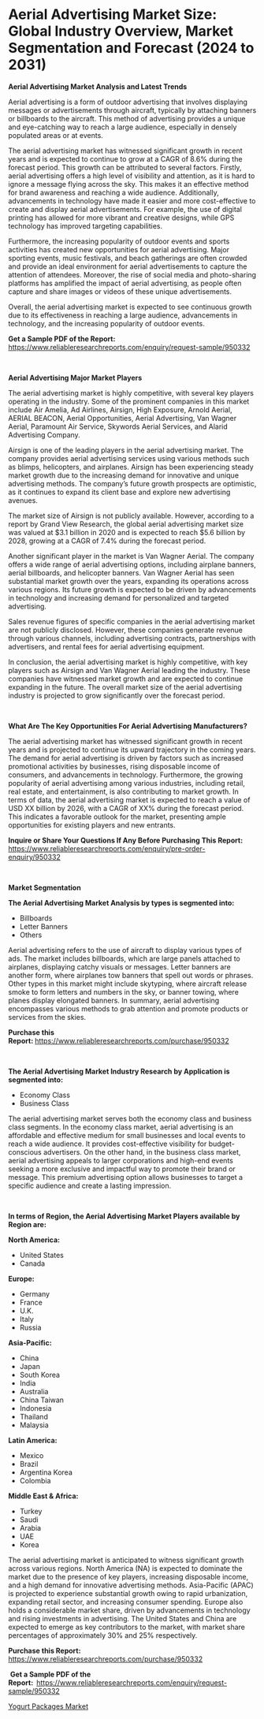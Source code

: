 <p><h1>Aerial Advertising Market Size: Global Industry Overview, Market Segmentation and Forecast (2024 to 2031)</h1></p><p><strong>Aerial Advertising Market Analysis and Latest Trends</strong></p>
<p><p>Aerial advertising is a form of outdoor advertising that involves displaying messages or advertisements through aircraft, typically by attaching banners or billboards to the aircraft. This method of advertising provides a unique and eye-catching way to reach a large audience, especially in densely populated areas or at events.</p><p>The aerial advertising market has witnessed significant growth in recent years and is expected to continue to grow at a CAGR of 8.6% during the forecast period. This growth can be attributed to several factors. Firstly, aerial advertising offers a high level of visibility and attention, as it is hard to ignore a message flying across the sky. This makes it an effective method for brand awareness and reaching a wide audience. Additionally, advancements in technology have made it easier and more cost-effective to create and display aerial advertisements. For example, the use of digital printing has allowed for more vibrant and creative designs, while GPS technology has improved targeting capabilities.</p><p>Furthermore, the increasing popularity of outdoor events and sports activities has created new opportunities for aerial advertising. Major sporting events, music festivals, and beach gatherings are often crowded and provide an ideal environment for aerial advertisements to capture the attention of attendees. Moreover, the rise of social media and photo-sharing platforms has amplified the impact of aerial advertising, as people often capture and share images or videos of these unique advertisements.</p><p>Overall, the aerial advertising market is expected to see continuous growth due to its effectiveness in reaching a large audience, advancements in technology, and the increasing popularity of outdoor events.</p></p>
<p><strong>Get a Sample PDF of the Report:&nbsp;</strong> <a href="https://www.reliableresearchreports.com/enquiry/request-sample/950332">https://www.reliableresearchreports.com/enquiry/request-sample/950332</a></p>
<p>&nbsp;</p>
<p><strong>Aerial Advertising Major Market Players</strong></p>
<p><p>The aerial advertising market is highly competitive, with several key players operating in the industry. Some of the prominent companies in this market include Air Amelia, Ad Airlines, Airsign, High Exposure, Arnold Aerial, AERIAL BEACON, Aerial Opportunities, Aerial Advertising, Van Wagner Aerial, Paramount Air Service, Skywords Aerial Services, and Alarid Advertising Company.</p><p>Airsign is one of the leading players in the aerial advertising market. The company provides aerial advertising services using various methods such as blimps, helicopters, and airplanes. Airsign has been experiencing steady market growth due to the increasing demand for innovative and unique advertising methods. The company’s future growth prospects are optimistic, as it continues to expand its client base and explore new advertising avenues.</p><p>The market size of Airsign is not publicly available. However, according to a report by Grand View Research, the global aerial advertising market size was valued at $3.1 billion in 2020 and is expected to reach $5.6 billion by 2028, growing at a CAGR of 7.4% during the forecast period.</p><p>Another significant player in the market is Van Wagner Aerial. The company offers a wide range of aerial advertising options, including airplane banners, aerial billboards, and helicopter banners. Van Wagner Aerial has seen substantial market growth over the years, expanding its operations across various regions. Its future growth is expected to be driven by advancements in technology and increasing demand for personalized and targeted advertising.</p><p>Sales revenue figures of specific companies in the aerial advertising market are not publicly disclosed. However, these companies generate revenue through various channels, including advertising contracts, partnerships with advertisers, and rental fees for aerial advertising equipment.</p><p>In conclusion, the aerial advertising market is highly competitive, with key players such as Airsign and Van Wagner Aerial leading the industry. These companies have witnessed market growth and are expected to continue expanding in the future. The overall market size of the aerial advertising industry is projected to grow significantly over the forecast period.</p></p>
<p>&nbsp;</p>
<p><strong>What Are The Key Opportunities For Aerial Advertising Manufacturers?</strong></p>
<p><p>The aerial advertising market has witnessed significant growth in recent years and is projected to continue its upward trajectory in the coming years. The demand for aerial advertising is driven by factors such as increased promotional activities by businesses, rising disposable income of consumers, and advancements in technology. Furthermore, the growing popularity of aerial advertising among various industries, including retail, real estate, and entertainment, is also contributing to market growth. In terms of data, the aerial advertising market is expected to reach a value of USD XX billion by 2026, with a CAGR of XX% during the forecast period. This indicates a favorable outlook for the market, presenting ample opportunities for existing players and new entrants.</p></p>
<p><strong>Inquire or Share Your Questions If Any Before Purchasing This Report:</strong> <a href="https://www.reliableresearchreports.com/enquiry/pre-order-enquiry/950332">https://www.reliableresearchreports.com/enquiry/pre-order-enquiry/950332</a></p>
<p>&nbsp;</p>
<p><strong>Market Segmentation</strong></p>
<p><strong>The Aerial Advertising Market Analysis by types is segmented into:</strong></p>
<p><ul><li>Billboards</li><li>Letter Banners</li><li>Others</li></ul></p>
<p><p>Aerial advertising refers to the use of aircraft to display various types of ads. The market includes billboards, which are large panels attached to airplanes, displaying catchy visuals or messages. Letter banners are another form, where airplanes tow banners that spell out words or phrases. Other types in this market might include skytyping, where aircraft release smoke to form letters and numbers in the sky, or banner towing, where planes display elongated banners. In summary, aerial advertising encompasses various methods to grab attention and promote products or services from the skies.</p></p>
<p><strong>Purchase this Report:&nbsp;</strong><a href="https://www.reliableresearchreports.com/purchase/950332">https://www.reliableresearchreports.com/purchase/950332</a></p>
<p>&nbsp;</p>
<p><strong>The Aerial Advertising Market Industry Research by Application is segmented into:</strong></p>
<p><ul><li>Economy Class</li><li>Business Class</li></ul></p>
<p><p>The aerial advertising market serves both the economy class and business class segments. In the economy class market, aerial advertising is an affordable and effective medium for small businesses and local events to reach a wide audience. It provides cost-effective visibility for budget-conscious advertisers. On the other hand, in the business class market, aerial advertising appeals to larger corporations and high-end events seeking a more exclusive and impactful way to promote their brand or message. This premium advertising option allows businesses to target a specific audience and create a lasting impression.</p></p>
<p>&nbsp;</p>
<p><strong>In terms of Region, the Aerial Advertising Market Players available by Region are:</strong></p>
<p>
    <p> <strong> North America: </strong>
        <ul>
            <li>United States</li>
            <li>Canada</li>
        </ul>
        </p> 
    <p> <strong> Europe: </strong>
        <ul>
            <li>Germany</li>
            <li>France</li>
            <li>U.K.</li>
            <li>Italy</li>
            <li>Russia</li>
        </ul>
        </p> 
    <p> <strong> Asia-Pacific: </strong>
        <ul>
            <li>China</li>
            <li>Japan</li>
            <li>South Korea</li>
            <li>India</li>
            <li>Australia</li>
            <li>China Taiwan</li>
            <li>Indonesia</li>
            <li>Thailand</li>
            <li>Malaysia</li>
        </ul>
        </p> 
    <p> <strong> Latin America: </strong>
        <ul>
            <li>Mexico</li>
            <li>Brazil</li>
            <li>Argentina Korea</li>
            <li>Colombia</li>
        </ul>
        </p> 
    <p> <strong> Middle East & Africa: </strong>
        <ul>
            <li>Turkey</li>
            <li>Saudi</li>
            <li>Arabia</li>
            <li>UAE</li>
            <li>Korea</li>
        </ul>
    </p>
    </p>
<p><p>The aerial advertising market is anticipated to witness significant growth across various regions. North America (NA) is expected to dominate the market due to the presence of key players, increasing disposable income, and a high demand for innovative advertising methods. Asia-Pacific (APAC) is projected to experience substantial growth owing to rapid urbanization, expanding retail sector, and increasing consumer spending. Europe also holds a considerable market share, driven by advancements in technology and rising investments in advertising. The United States and China are expected to emerge as key contributors to the market, with market share percentages of approximately 30% and 25% respectively.</p></p>
<p><strong>Purchase this Report: </strong><a href="https://www.reliableresearchreports.com/purchase/950332">https://www.reliableresearchreports.com/purchase/950332</a></p>
<p>&nbsp;<strong>Get a Sample PDF of the Report:&nbsp;&nbsp;</strong><a href="https://www.reliableresearchreports.com/enquiry/request-sample/950332">https://www.reliableresearchreports.com/enquiry/request-sample/950332</a></p>
<p><strong></strong></p>
<p><p><a href="https://medium.com/@joannknox666/yogurt-packages-market-outlook-industry-overview-and-forecast-2024-to-2031-eeae92d80aaf">Yogurt Packages Market</a></p></p>